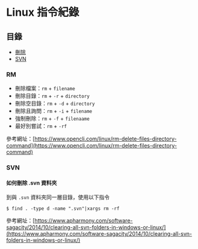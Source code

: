 # Linux 指令紀錄

## 目錄
- [刪除](#rm)
- [SVN](#svn)





### RM

+ 刪除檔案：`rm` + `filename`
+ 刪除目錄：`rm` + `-r` + `directory`
+ 刪除空目錄：`rm` + `-d` + `directory`
+ 刪除且詢問：`rm` + `-i` + `filename`
+ 強制刪除：`rm` + `-f` + `filenaame`
+ 最好別嘗試：`rm` + `-rf` 

參考網址：[https://www.opencli.com/linux/rm-delete-files-directory-command](https://www.opencli.com/linux/rm-delete-files-directory-command)

### SVN

#### 如何刪除 .svn 資料夾

到與 `.svn` 資料夾同一層目錄，使用以下指令

```shell
$ find . -type d -name ".svn"|xargs rm -rf
```

參考網址：[https://www.apharmony.com/software-sagacity/2014/10/clearing-all-svn-folders-in-windows-or-linux/](https://www.apharmony.com/software-sagacity/2014/10/clearing-all-svn-folders-in-windows-or-linux/)
